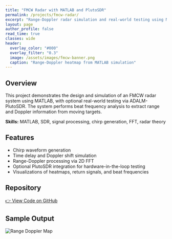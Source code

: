 ```yaml
---
title: "FMCW Radar with MATLAB and PlutoSDR"
permalink: /projects/fmcw-radar/
excerpt: "Range-Doppler radar simulation and real-world testing using MATLAB and PlutoSDR."
layout: page
author_profile: false
read_time: true
classes: wide
header:
  overlay_color: "#000"
  overlay_filter: "0.3"
  image: /assets/images/fmcw-banner.png
  caption: "Range-Doppler heatmap from MATLAB simulation"
---
```


## Overview

This project demonstrates the design and simulation of an FMCW radar system using MATLAB, with optional real-world testing via ADALM-PlutoSDR. The system performs beat frequency analysis to extract range and Doppler information from moving targets.

**Skills:** MATLAB, SDR, signal processing, chirp generation, FFT, radar theory

## Features

- Chirp waveform generation
- Time delay and Doppler shift simulation
- Range-Doppler processing via 2D FFT
- Optional PlutoSDR integration for hardware-in-the-loop testing
- Visualizations of heatmaps, return signals, and beat frequencies

## Repository

[👉 View Code on GitHub](https://github.com/treylt90/fmcw-radar-matlab)

## Sample Output

![Range Doppler Map](/assets/images/fmcw-output-example.png)

